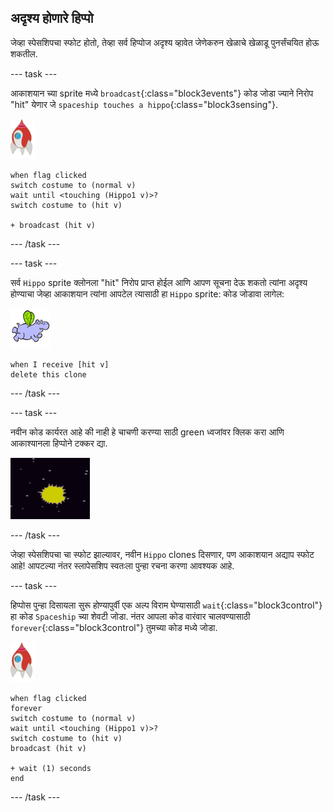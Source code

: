 ## अदृश्य होणारे हिप्पो

जेव्हा स्पेसशिपचा स्फोट होतो, तेव्हा सर्व हिप्पोज अदृश्य व्हावेत जेणेकरुन खेळाचे खेळाडू पुनर्संचयित होऊ शकतील.

\--- task \---

आकाशयान च्या sprite मध्ये `broadcast`{:class="block3events"} कोड जोडा ज्याने निरोप "hit" येणार जे `spaceship touches a hippo`{:class="block3sensing"}.

![rocket sprite](images/rocket-sprite.png)

```blocks3
when flag clicked
switch costume to (normal v)
wait until <touching (Hippo1 v)>?
switch costume to (hit v)

+ broadcast (hit v)
```

\--- /task \---

\--- task \---

सर्व `Hippo` sprite क्लोनला "hit" निरोप प्राप्त होईल आणि आपण सूचना देऊ शकतो त्यांना अदृश्य होण्याचा जेव्हा आकाशयान त्यांना आपटेल त्यासाठी हा `Hippo` sprite: कोड जोडावा लागेल:

![hippo sprite](images/hippo-sprite.png)

```blocks3
when I receive [hit v]
delete this clone
```

\--- /task \---

\--- task \---

नवीन कोड कार्यरत आहे की नाही हे चाचणी करण्या साठी green ध्वजांवर क्लिक करा आणि आकाश्यानला हिप्पोने टक्कर द्या.

![screenshot](images/invaders-hippo-collide.png)

\--- /task \---

जेव्हा स्पेसशिपचा चा स्फोट झाल्यावर, नवीन `Hippo` clones दिसणार, पण आकाशयान अद्याप स्फोट आहे! आपटल्या नंतर स्लापेसशिप स्वतःला पुन्हा रचना करणा आवश्यक आहे.

\--- task \---

हिप्पोस पुन्हा दिसायला सुरू होण्यापुर्वी एक अल्प विराम घेण्यासाठी `wait`{:class="block3control"} हा कोड `Spaceship` च्या शेवटी जोडा. नंतर आपला कोड वारंवार चालवण्यासाठी `forever`{:class="block3control"} तुमच्या कोड मध्ये जोडा.

![rocket sprite](images/rocket-sprite.png)

```blocks3
when flag clicked
forever
switch costume to (normal v)
wait until <touching (Hippo1 v)>?
switch costume to (hit v)
broadcast (hit v)

+ wait (1) seconds
end
```

\--- /task \---